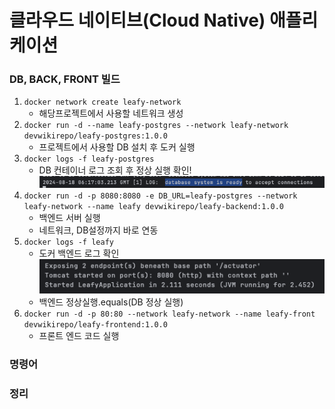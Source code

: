 # 클라우드 네이티브(Cloud Native) 애플리케이션

### DB, BACK, FRONT 빌드
1. `docker network create leafy-network`
    - 해당프로젝트에서 사용할 네트워크 생성 
2. `docker run -d --name leafy-postgres --network leafy-network devwikirepo/leafy-postgres:1.0.0`
    - 프로젝트에서 사용할 DB 설치 후 도커 실행
3. `docker logs -f leafy-postgres`
    - DB 컨테이너 로그 조회 후 정상 실행 확인!<br>
    ![img.png](png/02-DB정상실행확인.png)
4. `docker run -d -p 8080:8080 -e DB_URL=leafy-postgres --network leafy-network --name leafy devwikirepo/leafy-backend:1.0.0`
    - 백엔드 서버 실행 
    - 네트워크, DB설정까지 바로 연동
5. `docker logs -f leafy`
    - 도커 백엔드 로그 확인<br>
   ![img.png](png/02-서버실행확인.png)
    - 백엔드 정상실행.equals(DB 정상 실행)
6. `docker run -d -p 80:80 --network leafy-network --name leafy-front devwikirepo/leafy-frontend:1.0.0`
   - 프론트 엔드 코드 실행

### 명령어


### 정리
